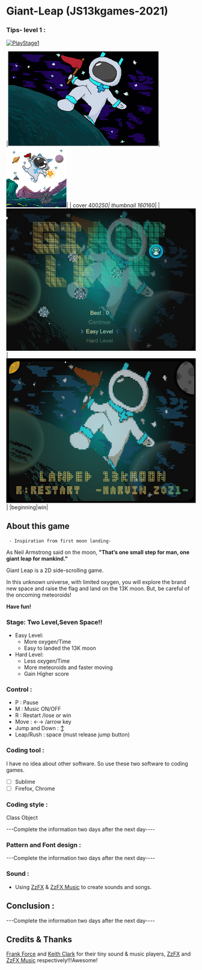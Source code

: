 # Giant-Leap (JS13kgames-2021)
### Tips- level 1 :
[![PlayStage1]](https://github.com/WMAR-9/Giant-Leap/blob/main/res/gif/Game-Stage-one.gif)

[PlayStage1]: https://github.com/WMAR-9/Giant-Leap/raw/main/res/gif/Game-Stage-one.gif

|![](https://github.com/WMAR-9/Giant-Leap/raw/main/img/cover.png)|![](https://github.com/WMAR-9/Giant-Leap/raw/main/img/back.png)|
| cover 400*250| thumbnail 160*160|
|![enter image description here](https://github.com/WMAR-9/Giant-Leap/raw/main/img/begining.jpg)|![enter image description here](https://github.com/WMAR-9/Giant-Leap/raw/main/img/Win.jpg)|
|beginning|win|

## About this game
	 - Inspiration from first moon landing-
As Neil Armstrong said on the moon, **"That’s one small step for man, one giant leap for mankind."**

Giant Leap is a 2D side-scrolling game.

In this unknown universe, with limited oxygen, you will explore the brand new space and raise the flag and land on the 13K moon. But, be careful of the oncoming meteoroids! 

**Have fun!**

### Stage: Two Level,Seven Space!!
 + Easy Level:
	 + More oxygen/Time
	 + Easy to landed the 13K moon
+ Hard Level: 
	 + Less oxygen/Time
	 + More meteoroids and faster moving
	 + Gain Higher score
### Control :
+ P : Pause
+ M : Music ON/OFF
+ R : Restart /lose or win
+ Move : ←→ /arrow key
+ Jump and Down :  ↕️
+ Leap/Rush : space (must release jump button)
### Coding tool :
I have no idea about other software. So use these two software to coding games.
 + [ ] Sublime
 + [ ] Firefox, Chrome

### Coding style :
Class Object 
<p>---Complete the information two days after the next day----


### Pattern and Font design : 
<p>---Complete the information two days after the next day----


### Sound :

 - Using [ZzFX](https://github.com/KilledByAPixel/ZzFX)  & [ZzFX Music](https://github.com/keithclark/ZzFXM) to create sounds and songs.

## Conclusion :
<p>---Complete the information two days after the next day----

## Credits & Thanks
[Frank Force](https://github.com/KilledByAPixel) and [Keith Clark](https://github.com/keithclark) for their tiny sound & music players, [ZzFX](https://github.com/KilledByAPixel/ZzFX) and [ZzFX Music](https://github.com/keithclark/ZzFXM) respectively!!!Awesome!
